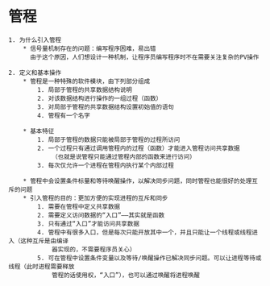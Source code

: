 # 管程
    1. 为什么引入管程
        * 信号量机制存在的问题：编写程序困难，易出错
          由于这个原因，人们想设计一种机制，让程序员编写程序时不在需要关注复杂的PV操作

    2. 定义和基本操作
        * 管程是一种特殊的软件模块，由下列部分组成
            1. 局部于管程的共享数据结构说明
            2. 对该数据结构进行操作的一组过程（函数）
            3. 对局部于管程的共享数据结构设置初始值的语句
            4. 管程有一个名字

        * 基本特征
            1. 局部于管程的数据只能被局部于管程的过程所访问
            2. 一个过程只有通过调用管程内的过程（函数）才能进入管程访问共享数据
                （也就是说管程只能通过管程内部的函数来进行访问）
            3. 每次仅允许一个进程在管程内执行某个内部过程
        
        * 管程中会设置条件标量和等待唤醒操作，以解决同步问题，同时管程也能很好的处理互斥的问题
        * 引入管程的目的：更加方便的实现进程的互斥和同步
            1. 需要在管程中定义共享数据
            2. 需要定义访问数据的“入口”——其实就是函数
            3. 只有通过“入口”才能访问共享数据
            4. 管程中有很多入口，但是每次只能开放其中一个，并且只能让一个线程或线程进入（这种互斥是由编译
                器实现的，不需要程序员关心）
            5. 可在管程中设置条件变量以及等待/唤醒操作已解决同步问题。可以让进程等待或线程（此时进程需要释放
                管程的话使用权，“入口”），也可以通过唤醒将进程唤醒